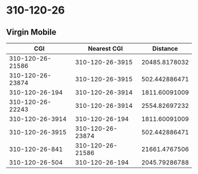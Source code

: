 # 310-120-26
## Virgin Mobile


| CGI | Nearest CGI | Distance |
|-----|-------------|----------|
| 310-120-26-21586 | 310-120-26-3915 | 20485.8178032 |
| 310-120-26-23874 | 310-120-26-3915 | 502.442886471 |
| 310-120-26-194 | 310-120-26-3914 | 1811.60091009 |
| 310-120-26-22243 | 310-120-26-3914 | 2554.82697232 |
| 310-120-26-3914 | 310-120-26-194 | 1811.60091009 |
| 310-120-26-3915 | 310-120-26-23874 | 502.442886471 |
| 310-120-26-841 | 310-120-26-21586 | 21661.4767506 |
| 310-120-26-504 | 310-120-26-194 | 2045.79286788 |
